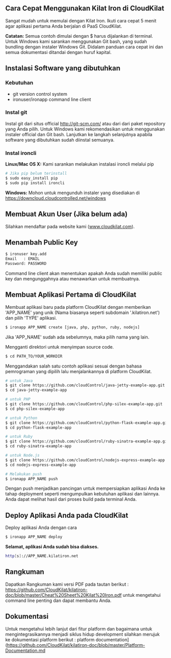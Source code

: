## Cara Cepat Menggunakan Kilat Iron di CloudKilat

Sangat mudah untuk memulai dengan Kilat Iron. Ikuti cara cepat 5 menit agar aplikasi pertama Anda berjalan di PaaS CloudKilat.

**Catatan:** Semua contoh dimulai dengan $ harus dijalankan di terminal. Untuk Windows kami sarankan menggunakan Git bash, yang sudah bundling dengan instaler Windows Git. Didalam panduan cara cepat ini dan semua dokumentasi ditandai dengan huruf kapital. 

## Instalasi Software yang dibutuhkan
### Kebutuhan

* git version control system
* ironuser/ironapp command line client

### Instal git

Instal git dari situs official http://git-scm.com/ atau dari dari paket repository yang Anda pilih. Untuk Windows kami rekomendasikan untuk menggunakan instaler official dan Git bash. Lanjutkan ke langkah selanjutnya apabila software yang dibutuhkan sudah diinstal semuanya.

### Instal ironcli

**Linux/Mac OS X:** Kami sarankan melakukan instalasi ironcli melalui pip

~~~bash
# Jika pip belum terinstall
$ sudo easy_install pip
$ sudo pip install ironcli
~~~

**Windows:** Mohon untuk mengunduh instaler yang disediakan di https://downcloud.cloudcontrolled.net/windows

## Membuat Akun User (Jika belum ada)

Silahkan mendaftar pada website kami (www.cloudkilat.com).

## Menambah Public Key

~~~bash
$ ironuser key.add
Email   : EMAIL
Password: PASSWORD
~~~

Command line client akan menentukan apakah Anda sudah memiliki public key dan mengunggahnya atau menawarkan untuk membuatnya.

## Membuat Aplikasi Pertama di CloudKilat

Membuat aplikasi baru pada platform CloudKilat dengan memberikan 'APP_NAME' yang unik (Nama biasanya seperti subdomain '.kilatiron.net') dan pilih 'TYPE' aplikasi.

~~~bash
$ ironapp APP_NAME create [java, php, python, ruby, nodejs]
~~~

Jika 'APP_NAME' sudah ada sebelumnya, maka pilih nama yang lain.

Mengganti direktori untuk menyimpan source code.

~~~bash
$ cd PATH_TO/YOUR_WORKDIR
~~~

Menggandakan salah satu contoh aplikasi sesuai dengan bahasa pemrograman yang dipilih lalu menjalankannya di platform CloudKilat.

~~~bash
# untuk Java
$ git clone https://github.com/cloudControl/java-jetty-example-app.git
$ cd java-jetty-example-app

# untuk PHP
$ git clone https://github.com/cloudControl/php-silex-example-app.git
$ cd php-silex-example-app

# untuk Python
$ git clone https://github.com/cloudControl/python-flask-example-app.git
$ cd python-flask-example-app

# untuk Ruby
$ git clone https://github.com/cloudControl/ruby-sinatra-example-app.git
$ cd ruby-sinatra-example-app

# untuk Node.js
$ git clone https://github.com/cloudControl/nodejs-express-example-app.git
$ cd nodejs-express-example-app

# Melakukan push
$ ironapp APP_NAME push
~~~

Dengan push menjadikan pancingan untuk mempersiapkan aplikasi Anda ke tahap deployment seperti mengumpulkan kebutuhan aplikasi dan lainnya. Anda dapat melihat hasil dari proses build pada terminal Anda.

## Deploy Aplikasi Anda pada CloudKilat

Deploy aplikasi Anda dengan cara

~~~bash
$ ironapp APP_NAME deploy
~~~

**Selamat, aplikasi Anda sudah bisa diakses.**

~~~bash
http[s]://APP_NAME.kilatiron.net
~~~

## Rangkuman

Dapatkan Rangkuman kami versi PDF pada tautan berikut : https://github.com/CloudKilat/kilatiron-doc/blob/master/Cheat%20Sheet%20Kilat%20Iron.pdf untuk mengetahui command line penting dan dapat membantu Anda.

## Dokumentasi

Untuk mengetahui lebih lanjut dari fitur platform dan bagaimana untuk mengintegrasikannya menjadi siklus hidup development silahkan merujuk ke dokumentasi platform berikut : platform documentation](https://github.com/CloudKilat/kilatiron-doc/blob/master/Platform-Documentation.md